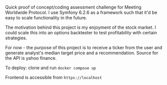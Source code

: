 Quick proof of concept/coding assessment challenge for Meeting Worldwide Protocol.
I use Symfony 6.2.6 as a framework such that it'd be easy to scale functionality in the future.

The motivation behind this project is my enjoyment of the stock market. I could scale this into an options backtester to test profitability with certain strategies.

For now - the purpose of this project is to receive a ticker from the user and generate analyst's median target price and a recommendation. Source for the API is yahoo finance.

To deploy: clone and run `docker compose up`

Frontend is accessible from `https://localhost`
